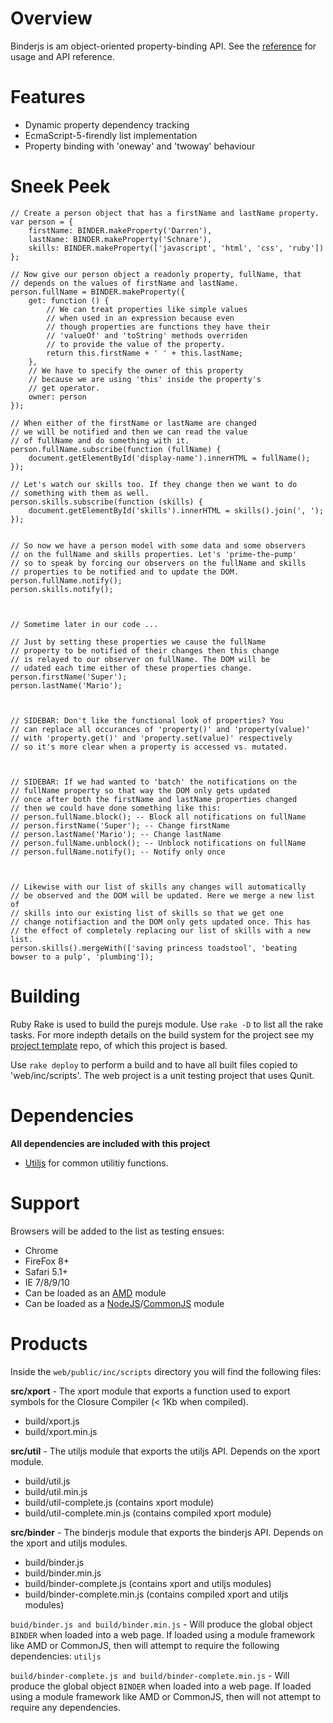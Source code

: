 # Overview

Binderjs is am object-oriented property-binding API. See the [reference](https://github.com/dschnare/binderjs/blob/master/Reference.md) for usage and API reference.

# Features

- Dynamic property dependency tracking
- EcmaScript-5-firendly list implementation
- Property binding with 'oneway' and 'twoway' behaviour

# Sneek Peek

	// Create a person object that has a firstName and lastName property.
	var person = {
		firstName: BINDER.makeProperty('Darren'),
		lastName: BINDER.makeProperty('Schnare'),
		skills: BINDER.makeProperty(['javascript', 'html', 'css', 'ruby'])
	};

	// Now give our person object a readonly property, fullName, that
	// depends on the values of firstName and lastName.
	person.fullName = BINDER.makeProperty({
		get: function () {
			// We can treat properties like simple values
			// when used in an expression because even
			// though properties are functions they have their
			// 'valueOf' and 'toString' methods overriden
			// to provide the value of the property.
			return this.firstName + ' ' + this.lastName;
		},
		// We have to specify the owner of this property
		// because we are using 'this' inside the property's
		// get operator.
		owner: person
	});

	// When either of the firstName or lastName are changed
	// we will be notified and then we can read the value
	// of fullName and do something with it.
	person.fullName.subscribe(function (fullName) {
		document.getElementById('display-name').innerHTML = fullName();
	});

	// Let's watch our skills too. If they change then we want to do
	// something with them as well.
	person.skills.subscribe(function (skills) {
		document.getElementById('skills').innerHTML = skills().join(', ');
	});


	// So now we have a person model with some data and some observers
	// on the fullName and skills properties. Let's 'prime-the-pump'
	// so to speak by forcing our observers on the fullName and skills
	// properties to be notified and to update the DOM.
	person.fullName.notify();
	person.skills.notify();



	// Sometime later in our code ...

	// Just by setting these properties we cause the fullName
	// property to be notified of their changes then this change
	// is relayed to our observer on fullName. The DOM will be
	// udated each time either of these properties change.
	person.firstName('Super');
	person.lastName('Mario');



	// SIDEBAR: Don't like the functional look of properties? You
	// can replace all occurances of 'property()' and 'property(value)'
	// with 'property.get()' and 'property.set(value)' respectively
	// so it's more clear when a property is accessed vs. mutated.



	// SIDEBAR: If we had wanted to 'batch' the notifications on the
	// fullName property so that way the DOM only gets updated
	// once after both the firstName and lastName properties changed
	// then we could have done something like this:
	// person.fullName.block(); -- Block all notifications on fullName
	// person.firstName('Super'); -- Change firstName
	// person.lastName('Mario'); -- Change lastName
	// person.fullName.unblock(); -- Unblock notifications on fullName
	// person.fullName.notify(); -- Notify only once



	// Likewise with our list of skills any changes will automatically
	// be observed and the DOM will be updated. Here we merge a new list of
	// skills into our existing list of skills so that we get one
	// change notifiaction and the DOM only gets updated once. This has
	// the effect of completely replacing our list of skills with a new list.
	person.skills().mergeWith(['saving princess toadstool', 'beating bowser to a pulp', 'plumbing']);

# Building

Ruby Rake is used to build the purejs module. Use `rake -D` to list all the rake tasks. For more indepth details on the build system for the project see my [project template](https://github.com/dschnare/project-template) repo, of which this project is based.

Use `rake deploy` to perform a build and to have all built files copied to 'web/inc/scripts'. The web project is a unit testing project that uses Qunit.


# Dependencies

**All dependencies are included with this project**

- [Utiljs](https://github.com/dschnare/utiljs) for common utilitiy functions.


# Support

Browsers will be added to the list as testing ensues:

- Chrome
- FireFox 8+
- Safari 5.1+
- IE 7/8/9/10
- Can be loaded as an [AMD](https://github.com/amdjs/amdjs-api/wiki/AMD) module
- Can be loaded as a [NodeJS](http://nodejs.org/docs/latest/api/modules.html)/[CommonJS](http://wiki.commonjs.org/wiki/Modules/1.1) module


# Products

Inside the `web/public/inc/scripts` directory you will find the following files:

**src/xport** - The xport module that exports a function used to export symbols for the Closure Compiler (< 1Kb when compiled).

- build/xport.js
- build/xport.min.js

**src/util** - The utiljs module that exports the utiljs API. Depends on the xport module.

- build/util.js
- build/util.min.js
- build/util-complete.js (contains xport module)
- build/util-complete.min.js (contains compiled xport module)

**src/binder** - The binderjs module that exports the binderjs API. Depends on the xport and utiljs modules.

- build/binder.js
- build/binder.min.js
- build/binder-complete.js (contains xport and utiljs modules)
- build/binder-complete.min.js (contains compiled xport and utiljs modules)


`buid/binder.js and build/binder.min.js` - Will produce the global object `BINDER` when loaded into a web page. If loaded using a module framework like AMD or CommonJS, then will attempt to require the following dependencies: `utiljs`

`build/binder-complete.js and build/binder-complete.min.js` - Will produce the global object `BINDER` when loaded into a web page. If loaded using a module framework like AMD or CommonJS, then will not attempt to require any dependencies.